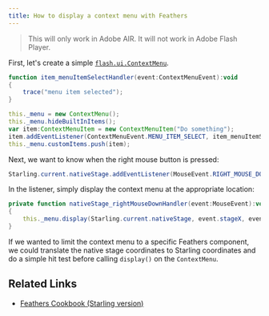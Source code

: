 ```yaml
---
title: How to display a context menu with Feathers
---
```


> This will only work in Adobe AIR. It will not work in Adobe Flash Player.

First, let's create a simple [`flash.ui.ContextMenu`](http://help.adobe.com/en_US/FlashPlatform/reference/actionscript/3/flash/ui/ContextMenu.html).

```actionscript
function item_menuItemSelectHandler(event:ContextMenuEvent):void
{
    trace("menu item selected");
}

this._menu = new ContextMenu();
this._menu.hideBuiltInItems();
var item:ContextMenuItem = new ContextMenuItem("Do something");
item.addEventListener(ContextMenuEvent.MENU_ITEM_SELECT, item_menuItemSelectHandler);
this._menu.customItems.push(item);
```

Next, we want to know when the right mouse button is pressed:

```actionscript
Starling.current.nativeStage.addEventListener(MouseEvent.RIGHT_MOUSE_DOWN, nativeStage_rightMouseDownHandler, false, 0, true);
```

In the listener, simply display the context menu at the appropriate location:

```actionscript
private function nativeStage_rightMouseDownHandler(event:MouseEvent):void
{
    this._menu.display(Starling.current.nativeStage, event.stageX, event.stageY);
}
```

If we wanted to limit the context menu to a specific Feathers component, we could translate the native stage coordinates to Starling coordinates and do a simple hit test before calling `display()` on the `ContextMenu`.

## Related Links

- [Feathers Cookbook (Starling version)](./index.md)
